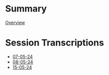 # Summary

[Overview](./OVERVIEW.md)

# Session Transcriptions

- [07-05-24](./07-05-24/transcription.md)
- [08-05-24](./08-05-24/transcription.md)
- [15-05-24](./15-05-24/transcription.md)
